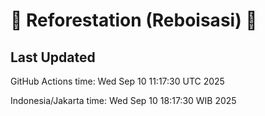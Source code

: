 
# 🌳 Reforestation (Reboisasi) 🌲

## Last Updated

GitHub Actions time: Wed Sep 10 11:17:30 UTC 2025

Indonesia/Jakarta time: Wed Sep 10 18:17:30 WIB 2025
